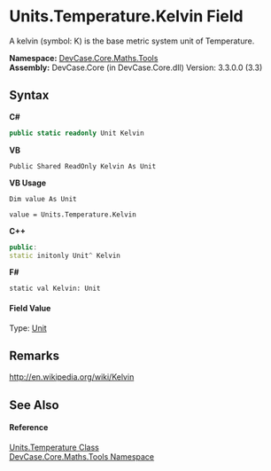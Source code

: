 # Units.Temperature.Kelvin Field
 

A kelvin (symbol: K) is the base metric system unit of Temperature.

**Namespace:**&nbsp;<a href="N_DevCase_Core_Maths_Tools">DevCase.Core.Maths.Tools</a><br />**Assembly:**&nbsp;DevCase.Core (in DevCase.Core.dll) Version: 3.3.0.0 (3.3)

## Syntax

**C#**<br />
``` C#
public static readonly Unit Kelvin
```

**VB**<br />
``` VB
Public Shared ReadOnly Kelvin As Unit
```

**VB Usage**<br />
``` VB Usage
Dim value As Unit

value = Units.Temperature.Kelvin

```

**C++**<br />
``` C++
public:
static initonly Unit^ Kelvin
```

**F#**<br />
``` F#
static val Kelvin: Unit
```


#### Field Value
Type: <a href="T_DevCase_Core_Maths_Unit">Unit</a>

## Remarks
<a href="http://en.wikipedia.org/wiki/Kelvin" target="_blank">http://en.wikipedia.org/wiki/Kelvin</a>

## See Also


#### Reference
<a href="T_DevCase_Core_Maths_Tools_Units_Temperature">Units.Temperature Class</a><br /><a href="N_DevCase_Core_Maths_Tools">DevCase.Core.Maths.Tools Namespace</a><br />